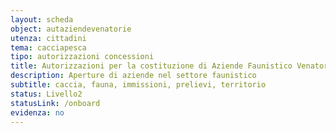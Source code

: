 ```yaml
---
layout: scheda
object: autaziendevenatorie
utenza: cittadini
tema: cacciapesca
tipo: autorizzazioni concessioni
title: Autorizzazioni per la costituzione di Aziende Faunistico Venatorie e Aziende Agrituristico Venatorie
description: Aperture di aziende nel settore faunistico
subtitle: caccia, fauna, immissioni, prelievi, territorio
status: Livello2
statusLink: /onboard
evidenza: no
---
```

